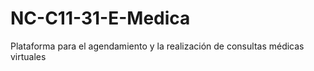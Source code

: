 # NC-C11-31-E-Medica
Plataforma para el agendamiento y la realización de consultas médicas virtuales
